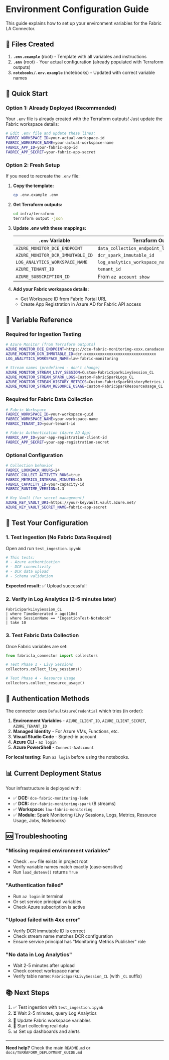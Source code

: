 # Environment Configuration Guide

This guide explains how to set up your environment variables for the Fabric LA Connector.

## 📁 Files Created

1. **`.env.example`** (root) - Template with all variables and instructions
2. **`.env`** (root) - Your actual configuration (already populated with Terraform outputs)
3. **`notebooks/.env.example`** (notebooks) - Updated with correct variable names

## 🚀 Quick Start

### Option 1: Already Deployed (Recommended)

Your `.env` file is already created with the Terraform outputs! Just update the Fabric workspace details:

```bash
# Edit .env file and update these lines:
FABRIC_WORKSPACE_ID=your-actual-workspace-id
FABRIC_WORKSPACE_NAME=your-actual-workspace-name
FABRIC_APP_ID=your-fabric-app-id
FABRIC_APP_SECRET=your-fabric-app-secret
```

### Option 2: Fresh Setup

If you need to recreate the `.env` file:

1. **Copy the template:**
   ```bash
   cp .env.example .env
   ```

2. **Get Terraform outputs:**
   ```bash
   cd infra/terraform
   terraform output -json
   ```

3. **Update .env with these mappings:**
   
   | `.env` Variable | Terraform Output Key |
   |----------------|---------------------|
   | `AZURE_MONITOR_DCE_ENDPOINT` | `data_collection_endpoint_logs_ingestion_endpoint` |
   | `AZURE_MONITOR_DCR_IMMUTABLE_ID` | `dcr_spark_immutable_id` |
   | `LOG_ANALYTICS_WORKSPACE_NAME` | `log_analytics_workspace_name` |
   | `AZURE_TENANT_ID` | `tenant_id` |
   | `AZURE_SUBSCRIPTION_ID` | From `az account show` |

4. **Add your Fabric workspace details:**
   - Get Workspace ID from Fabric Portal URL
   - Create App Registration in Azure AD for Fabric API access

## 🔑 Variable Reference

### Required for Ingestion Testing

```bash
# Azure Monitor (from Terraform outputs)
AZURE_MONITOR_DCE_ENDPOINT=https://dce-fabric-monitoring-xxxx.canadacentral-1.ingest.monitor.azure.com
AZURE_MONITOR_DCR_IMMUTABLE_ID=dcr-xxxxxxxxxxxxxxxxxxxxxxxxxxxxxxxx
LOG_ANALYTICS_WORKSPACE_NAME=law-fabric-monitoring

# Stream names (predefined - don't change)
AZURE_MONITOR_STREAM_LIVY_SESSION=Custom-FabricSparkLivySession_CL
AZURE_MONITOR_STREAM_SPARK_LOGS=Custom-FabricSparkLogs_CL
AZURE_MONITOR_STREAM_HISTORY_METRICS=Custom-FabricSparkHistoryMetrics_CL
AZURE_MONITOR_STREAM_RESOURCE_USAGE=Custom-FabricSparkResourceUsage_CL
```

### Required for Fabric Data Collection

```bash
# Fabric Workspace
FABRIC_WORKSPACE_ID=your-workspace-guid
FABRIC_WORKSPACE_NAME=your-workspace-name
FABRIC_TENANT_ID=your-tenant-id

# Fabric Authentication (Azure AD App)
FABRIC_APP_ID=your-app-registration-client-id
FABRIC_APP_SECRET=your-app-registration-secret
```

### Optional Configuration

```bash
# Collection behavior
FABRIC_LOOKBACK_HOURS=24
FABRIC_COLLECT_ACTIVITY_RUNS=true
FABRIC_METRICS_INTERVAL_MINUTES=15
FABRIC_CAPACITY_ID=your-capacity-id
FABRIC_RUNTIME_VERSION=1.3

# Key Vault (for secret management)
AZURE_KEY_VAULT_URI=https://your-keyvault.vault.azure.net/
AZURE_KEY_VAULT_SECRET_NAME=fabric-app-secret
```

## 🧪 Test Your Configuration

### 1. Test Ingestion (No Fabric Data Required)

Open and run `test_ingestion.ipynb`:

```python
# This tests:
# - Azure authentication
# - DCE connectivity
# - DCR data upload
# - Schema validation
```

**Expected result:** ✅ Upload successful!

### 2. Verify in Log Analytics (2-5 minutes later)

```kql
FabricSparkLivySession_CL
| where TimeGenerated > ago(10m)
| where SessionName == "IngestionTest-Notebook"
| take 10
```

### 3. Test Fabric Data Collection

Once Fabric variables are set:

```python
from fabricla_connector import collectors

# Test Phase 1 - Livy Sessions
collectors.collect_livy_sessions()

# Test Phase 4 - Resource Usage
collectors.collect_resource_usage()
```

## 🔐 Authentication Methods

The connector uses `DefaultAzureCredential` which tries (in order):

1. **Environment Variables** - `AZURE_CLIENT_ID`, `AZURE_CLIENT_SECRET`, `AZURE_TENANT_ID`
2. **Managed Identity** - For Azure VMs, Functions, etc.
3. **Visual Studio Code** - Signed-in account
4. **Azure CLI** - `az login`
5. **Azure PowerShell** - `Connect-AzAccount`

**For local testing:** Run `az login` before using the notebooks.

## 📊 Current Deployment Status

Your infrastructure is deployed with:

- ✅ **DCE:** `dce-fabric-monitoring-lede`
- ✅ **DCR:** `dcr-fabric-monitoring-spark` (8 streams)
- ✅ **Workspace:** `law-fabric-monitoring`
- ✅ **Module:** Spark Monitoring (Livy Sessions, Logs, Metrics, Resource Usage, Jobs, Notebooks)

## 🆘 Troubleshooting

### "Missing required environment variables"
- Check `.env` file exists in project root
- Verify variable names match exactly (case-sensitive)
- Run `load_dotenv()` returns `True`

### "Authentication failed"
- Run `az login` in terminal
- Or set service principal variables
- Check Azure subscription is active

### "Upload failed with 4xx error"
- Verify DCR immutable ID is correct
- Check stream name matches DCR configuration
- Ensure service principal has "Monitoring Metrics Publisher" role

### "No data in Log Analytics"
- Wait 2-5 minutes after upload
- Check correct workspace name
- Verify table name: `FabricSparkLivySession_CL` (with `_CL` suffix)

## 📚 Next Steps

1. ✅ Test ingestion with `test_ingestion.ipynb`
2. ⏳ Wait 2-5 minutes, query Log Analytics
3. 🔧 Update Fabric workspace variables
4. 🚀 Start collecting real data
5. 📊 Set up dashboards and alerts

---

**Need help?** Check the main `README.md` or `docs/TERRAFORM_DEPLOYMENT_GUIDE.md`

